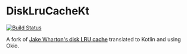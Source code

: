 # DiskLruCacheKt

[![Build Status](https://travis-ci.org/colinrtwhite/DiskLruCacheKt.svg?branch=master)](https://travis-ci.org/colinrtwhite/DiskLruCacheKt)

A fork of [Jake Wharton's disk LRU cache](https://github.com/JakeWharton/DiskLruCache) translated to Kotlin and using Okio.
